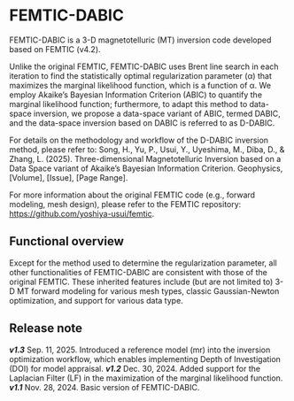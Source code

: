 # FEMTIC-DABIC
FEMTIC-DABIC is a 3-D magnetotelluric (MT) inversion code developed based on FEMTIC (v4.2).

Unlike the original FEMTIC, FEMTIC-DABIC uses Brent line search in each iteration to find the statistically optimal regularization parameter (α) that maximizes the marginal likelihood function, which is a  function of α. 
We employ Akaike’s Bayesian Information Criterion (ABIC) to quantify the marginal likelihood function; furthermore, to adapt this method to data-space inversion, we propose a data-space variant of ABIC, termed DABIC, and the data-space inversion based on DABIC is referred to as D-DABIC.

For details on the methodology and workflow of the D-DABIC inversion method, please refer to:
Song, H., Yu, P., Usui, Y., Uyeshima, M., Diba, D., & Zhang, L. (2025). Three-dimensional Magnetotelluric Inversion based on a Data Space variant of Akaike’s Bayesian Information Criterion. Geophysics, [Volume], [Issue], [Page Range]. 

For more information about the original FEMTIC code (e.g., forward modeling, mesh design), please refer to the FEMTIC repository: https://github.com/yoshiya-usui/femtic.

## Functional overview
Except for the method used to determine the regularization parameter, all other functionalities of FEMTIC-DABIC are consistent with those of the original FEMTIC. These inherited features include (but are not limited to) 3-D MT forward modeling for various mesh types, classic Gaussian-Newton optimization, and support for various data type.


## Release note
***v1.3*** Sep. 11, 2025. Introduced a reference model (mr) into the inversion optimization workflow, which enables implementing Depth of Investigation (DOI) for model appraisal.
***v1.2*** Dec. 30, 2024. Added support for the Laplacian Filter (LF) in the maximization of the marginal likelihood function.
***v1.1*** Nov. 28, 2024. Basic version of FEMTIC-DABIC.
